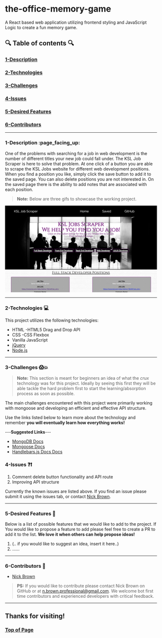 # the-office-memory-game

A React based web application utilizing frontend styling and JavaScript Logic to create a fun memory game.
  

## :mag: Table of contents :mag:

  

### [1-Description](https://github.com/nick-d-brown/ksl-jobs-scraper#1-description-page_facing_up)
### [2-Technologies](https://github.com/nick-d-brown/ksl-jobs-scraper#2-technologies--computer)
### [3-Challenges](https://github.com/nick-d-brown/ksl-jobs-scraper#3-challenges-screamboom)
### [4-Issues](https://github.com/nick-d-brown/ksl-jobs-scraper#4-issues-questionexclamation)
### [5-Desired Features](https://github.com/nick-d-brown/ksl-jobs-scraper#5-desired-features-star2)
### [6-Contributors](https://github.com/nick-d-brown/ksl-jobs-scraper#6-contributors-raised_hands)

 ---

### 1-Description :page\_facing\_up:

One of the problems with searching for a job in web development is the number of different titles your new job could fall under. The KSL Job Scraper is here to solve that problem. At one click of a button you are able to scrape the KSL Jobs website for different web development positions. When you find a position you like, simply click the save button to add it to the saved page. You can also delete positions you are not interested in. On the saved page there is the ability to add notes that are associated with each position. 


> **Note:** Below are three gifs to showcase the working project.




![Main Page](https://github.com/nick-d-brown/ksl-jobs-scraper/blob/master/public/assets/images/kslScraper.png)




---


### 2-Technologies  :computer:

  This project utilizes the following technologies:


- HTML
    -HTML5 Drag and Drop API
- CSS
    -CSS Flexbox
- Vanilla JavaScript
- [jQuery](https://jquery.com/)
- [Node.js](https://nodejs.org/en/)

---

### 3-Challenges :scream::boom:

> **Note:** This section is meant for beginners an idea of what the *crux* technology was for this project. Ideally by seeing this first they will be able tackle the hard problem first to start the learning/absorption process as soon as possible.

The main challenges encountered with this project were primarily working with mongoose and developing an efficient and effective API structure.

Use the links listed below to learn more about the technology and remember **you will eventually learn how everything works!**

---**Suggested Links**---

- [MongoDB Docs](https://docs.mongodb.com/)
- [Mongoose Docs](http://mongoosejs.com/)
- [Handlebars.js Docs Docs](https://handlebarsjs.com/)




### 4-Issues :question::exclamation:

1.	Comment delete button functionality and API route 
2.	Improving API structure


  Currently the known issues are listed above. If you find an issue please submit it using the issues tab, or contact [Nick Brown](https://github.com/nick-d-brown/).

---

### 5-Desired Features :star2:

  Below is a list of possible features that we would like to add to the project. If You would like to propose a feature to add please feel free to create a PR to add it to the list. **We love it when others can help propose ideas!**

1.	(.. if you would like to suggest an idea, insert it here..)
2.	......


---

### 6-Contributors :raised_hands:

- [Nick Brown](https://github.com/nick-d-brown/)


> **PS:** If you would like to contribute please contact Nick Brown on GitHub or at n.brown.professional@gmail.com. We welcome bot first time contributors and experienced developers with critical feedback. 

---

## Thanks for visiting!
### [Top of Page](https://github.com/nick-d-brown/ksl-jobs-scraper)